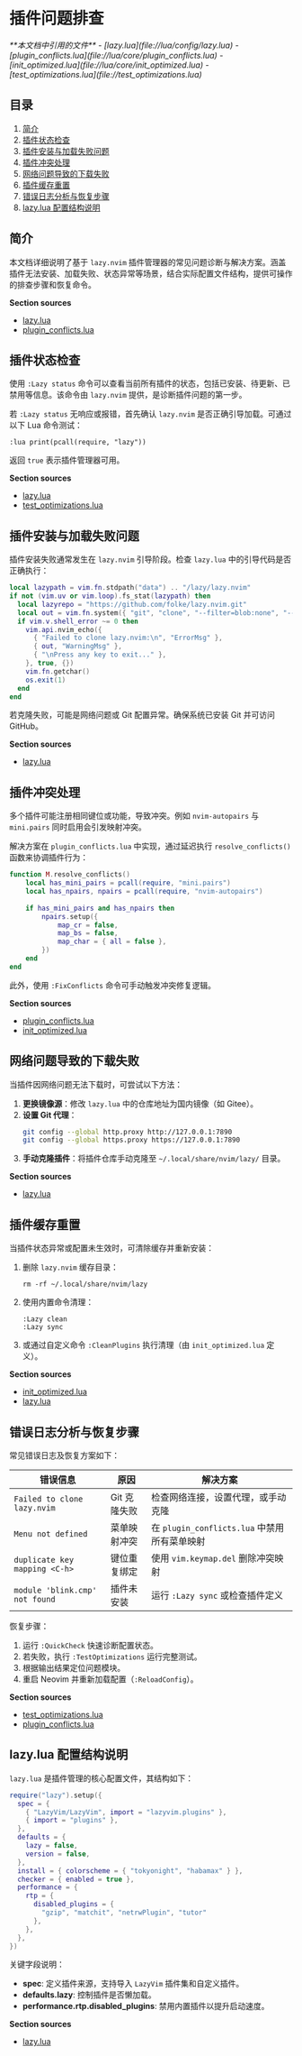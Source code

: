 # 插件问题排查

<cite>
**本文档中引用的文件**  
- [lazy.lua](file://lua/config/lazy.lua)
- [plugin_conflicts.lua](file://lua/core/plugin_conflicts.lua)
- [init_optimized.lua](file://lua/core/init_optimized.lua)
- [test_optimizations.lua](file://test_optimizations.lua)
</cite>

## 目录
1. [简介](#简介)
2. [插件状态检查](#插件状态检查)
3. [插件安装与加载失败问题](#插件安装与加载失败问题)
4. [插件冲突处理](#插件冲突处理)
5. [网络问题导致的下载失败](#网络问题导致的下载失败)
6. [插件缓存重置](#插件缓存重置)
7. [错误日志分析与恢复步骤](#错误日志分析与恢复步骤)
8. [lazy.lua 配置结构说明](#lazy.lua-配置结构说明)

## 简介
本文档详细说明了基于 `lazy.nvim` 插件管理器的常见问题诊断与解决方案。涵盖插件无法安装、加载失败、状态异常等场景，结合实际配置文件结构，提供可操作的排查步骤和恢复命令。

**Section sources**
- [lazy.lua](file://lua/config/lazy.lua#L1-L59)
- [plugin_conflicts.lua](file://lua/core/plugin_conflicts.lua#L1-L157)

## 插件状态检查
使用 `:Lazy status` 命令可以查看当前所有插件的状态，包括已安装、待更新、已禁用等信息。该命令由 `lazy.nvim` 提供，是诊断插件问题的第一步。

若 `:Lazy status` 无响应或报错，首先确认 `lazy.nvim` 是否正确引导加载。可通过以下 Lua 命令测试：
```
:lua print(pcall(require, "lazy"))
```
返回 `true` 表示插件管理器可用。

**Section sources**
- [lazy.lua](file://lua/config/lazy.lua#L1-L59)
- [test_optimizations.lua](file://test_optimizations.lua#L109-L122)

## 插件安装与加载失败问题
插件安装失败通常发生在 `lazy.nvim` 引导阶段。检查 `lazy.lua` 中的引导代码是否正确执行：

```lua
local lazypath = vim.fn.stdpath("data") .. "/lazy/lazy.nvim"
if not (vim.uv or vim.loop).fs_stat(lazypath) then
  local lazyrepo = "https://github.com/folke/lazy.nvim.git"
  local out = vim.fn.system({ "git", "clone", "--filter=blob:none", "--branch=stable", lazyrepo, lazypath })
  if vim.v.shell_error ~= 0 then
    vim.api.nvim_echo({
      { "Failed to clone lazy.nvim:\n", "ErrorMsg" },
      { out, "WarningMsg" },
      { "\nPress any key to exit..." },
    }, true, {})
    vim.fn.getchar()
    os.exit(1)
  end
end
```

若克隆失败，可能是网络问题或 Git 配置异常。确保系统已安装 Git 并可访问 GitHub。

**Section sources**
- [lazy.lua](file://lua/config/lazy.lua#L1-L20)

## 插件冲突处理
多个插件可能注册相同键位或功能，导致冲突。例如 `nvim-autopairs` 与 `mini.pairs` 同时启用会引发映射冲突。

解决方案在 `plugin_conflicts.lua` 中实现，通过延迟执行 `resolve_conflicts()` 函数来协调插件行为：

```lua
function M.resolve_conflicts()
    local has_mini_pairs = pcall(require, "mini.pairs")
    local has_npairs, npairs = pcall(require, "nvim-autopairs")
    
    if has_mini_pairs and has_npairs then
        npairs.setup({
            map_cr = false,
            map_bs = false,
            map_char = { all = false },
        })
    end
end
```

此外，使用 `:FixConflicts` 命令可手动触发冲突修复逻辑。

**Section sources**
- [plugin_conflicts.lua](file://lua/core/plugin_conflicts.lua#L31-L70)
- [init_optimized.lua](file://lua/core/init_optimized.lua#L10-L15)

## 网络问题导致的下载失败
当插件因网络问题无法下载时，可尝试以下方法：

1. **更换镜像源**：修改 `lazy.lua` 中的仓库地址为国内镜像（如 Gitee）。
2. **设置 Git 代理**：
   ```bash
   git config --global http.proxy http://127.0.0.1:7890
   git config --global https.proxy https://127.0.0.1:7890
   ```
3. **手动克隆插件**：将插件仓库手动克隆至 `~/.local/share/nvim/lazy/` 目录。

**Section sources**
- [lazy.lua](file://lua/config/lazy.lua#L5-L15)

## 插件缓存重置
当插件状态异常或配置未生效时，可清除缓存并重新安装：

1. 删除 `lazy.nvim` 缓存目录：
   ```
   rm -rf ~/.local/share/nvim/lazy
   ```
2. 使用内置命令清理：
   ```
   :Lazy clean
   :Lazy sync
   ```
3. 或通过自定义命令 `:CleanPlugins` 执行清理（由 `init_optimized.lua` 定义）。

**Section sources**
- [init_optimized.lua](file://lua/core/init_optimized.lua#L60-L65)
- [lazy.lua](file://lua/config/lazy.lua#L50)

## 错误日志分析与恢复步骤
常见错误日志及恢复方案如下：

| 错误信息 | 原因 | 解决方案 |
|--------|------|---------|
| `Failed to clone lazy.nvim` | Git 克隆失败 | 检查网络连接，设置代理，或手动克隆 |
| `Menu not defined` | 菜单映射冲突 | 在 `plugin_conflicts.lua` 中禁用所有菜单映射 |
| `duplicate key mapping <C-h>` | 键位重复绑定 | 使用 `vim.keymap.del` 删除冲突映射 |
| `module 'blink.cmp' not found` | 插件未安装 | 运行 `:Lazy sync` 或检查插件定义 |

恢复步骤：
1. 运行 `:QuickCheck` 快速诊断配置状态。
2. 若失败，执行 `:TestOptimizations` 运行完整测试。
3. 根据输出结果定位问题模块。
4. 重启 Neovim 并重新加载配置（`:ReloadConfig`）。

**Section sources**
- [test_optimizations.lua](file://test_optimizations.lua#L124-L170)
- [plugin_conflicts.lua](file://lua/core/plugin_conflicts.lua#L15-L29)

## lazy.lua 配置结构说明
`lazy.lua` 是插件管理的核心配置文件，其结构如下：

```lua
require("lazy").setup({
  spec = {
    { "LazyVim/LazyVim", import = "lazyvim.plugins" },
    { import = "plugins" },
  },
  defaults = {
    lazy = false,
    version = false,
  },
  install = { colorscheme = { "tokyonight", "habamax" } },
  checker = { enabled = true },
  performance = {
    rtp = {
      disabled_plugins = {
        "gzip", "matchit", "netrwPlugin", "tutor"
      },
    },
  },
})
```

关键字段说明：
- **spec**: 定义插件来源，支持导入 `LazyVim` 插件集和自定义插件。
- **defaults.lazy**: 控制插件是否懒加载。
- **performance.rtp.disabled_plugins**: 禁用内置插件以提升启动速度。

**Section sources**
- [lazy.lua](file://lua/config/lazy.lua#L30-L59)